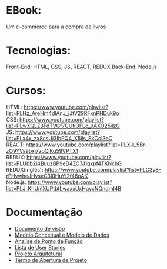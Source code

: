 # EBook:
Um e-commerce para a compra de livros

# Tecnologias: 
Front-End: HTML, CSS, JS, REACT, REDUX 
Back-End: Node.js  

# Cursos:
HTML: https://www.youtube.com/playlist?list=PLHz_AreHm4dlAnJ_jJtV29RFxnPHDuk9o  
CSS: https://www.youtube.com/playlist?list=PLwXQLZ3FdTVGf7GUtiOFLc_9AXO25iIzG  
JS: https://www.youtube.com/playlist?list=PLx4x_zx8csUj3IbPQ4_X5jis_SkCol3eC  
REACT: https://www.youtube.com/playlist?list=PLXik_5Br-zO9YVs9bxi7zoQlKq59VPTX1  
REDUX: https://www.youtube.com/playlist?list=PLUbb2i4BuuzBP9eD4ZO7J1qxpf4TKNchG  
REDUX(inglês): https://www.youtube.com/playlist?list=PLC3y8-rFHvwheJHvseC3I0HuYI2f46oAK  
Node.js: https://www.youtube.com/playlist?list=PLJ_KhUnlXUPtbtLwaxxUxHqvcNQndmI4B

# Documentação
- [Documento de visão](https://github.com/GabrielBFelix/EBook/blob/master/docs/Documento_de_vis%C3%A3o.md)
- [Modelo Conceitual e Modelo de Dados](https://github.com/GabrielBFelix/EBook/blob/master/docs/Modelo_Conceitual_e_Modelo_de_Dados.md)
- [Analise de Ponto de Função](https://docs.google.com/document/d/1j00-r33SpbPqxOWpWd0KDnK4Qh9lBiJ8jl0UESMwku4/edit?usp=sharing)
- [Lista de User Stories](https://docs.google.com/document/d/1kq06bwzeDjf3X1AQL6nvUxOfaqlKNK1-nvyFmf7VC9c/edit#)
- [Projeto Arquitetural](https://github.com/GabrielBFelix/EBook/blob/master/docs/Projeto_Arquitetural.md)
- [Termo de Abertura de Projeto](https://github.com/GabrielBFelix/EBook/blob/master/docs/Termo_de_Abertura_de_Projeto.md)

